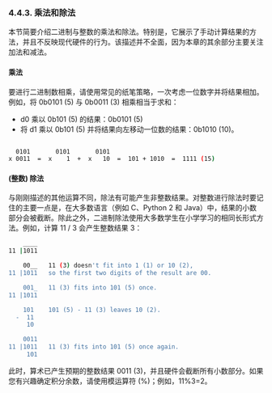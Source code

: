 ### 4.4.3. 乘法和除法

本节简要介绍二进制与整数的乘法和除法。特别是，它展示了手动计算结果的方法，并且不反映现代硬件的行为。该描述并不全面，因为本章的其余部分主要关注加法和减法。

#### 乘法

要进行二进制数相乘，请使用常见的纸笔策略，一次考虑一位数字并将结果相加。例如，将 0b0101 (5) 与 0b0011 (3) 相乘相当于求和：
- d0 乘以 0b101 (5) 的结果：0b0101 (5)
- 将 d1 乘以 0b101 (5) 并将结果向左移动一位数的结果：0b1010 (10)。

```bash

  0101       0101       0101
x 0011  =  x    1  +  x   10  =  101 + 1010  =  1111 (15)

```

#### (整数) 除法


与刚刚描述的其他运算不同，除法有可能产生非整数结果。对整数进行除法时要记住的主要一点是，在大多数语言（例如 C、Python 2 和 Java）中，结果的小数部分会被截断。除此之外，二进制除法使用大多数学生在小学学习的相同长形式方法。例如，计算 11 / 3 会产生整数结果 3：

```bash
    ____
11 |1011

    00__   11 (3) doesn't fit into 1 (1) or 10 (2),
11 |1011   so the first two digits of the result are 00.

    001_   11 (3) fits into 101 (5) once.
11 |1011

    101    101 (5) - 11 (3) leaves 10 (2).
  -  11
     10

    0011
11 |1011   11 (3) fits into 101 (5) once again.
     101

```

此时，算术已产生预期的整数结果 0011 (3)，并且硬件会截断所有小数部分。如果您有兴趣确定积分余数，请使用模运算符 (%)；例如，11%3=2。
